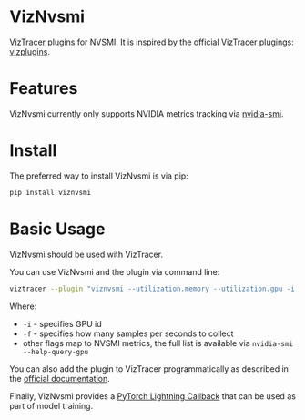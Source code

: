 # VizNvsmi
[VizTracer](https://github.com/gaogaotiantian/viztracer) plugins for NVSMI.
It is inspired by the official VizTracer plugings: [vizplugins](https://github.com/gaogaotiantian/vizplugins).

# Features
VizNvsmi currently only supports NVIDIA metrics tracking via [nvidia-smi](https://docs.nvidia.com/deploy/nvidia-smi/index.html).

# Install
The preferred way to install VizNvsmi is via pip:

```sh
pip install viznvsmi
```

# Basic Usage
VizNvsmi should be used with VizTracer.

You can use VizNvsmi and the plugin via command line:

```sh
viztracer --plugin "viznvsmi --utilization.memory --utilization.gpu -i 0 -f 50" -- my_script.py arg1 arg2
```
Where:
* `-i` - specifies GPU id
* `-f` - specifies how many samples per seconds to collect
* other flags map to NVSMI metrics, the full list is available via `nvidia-smi --help-query-gpu`

You can also add the plugin to VizTracer programmatically as described in the [official documentation](https://viztracer.readthedocs.io/en/latest/plugins.html).

Finally, VizNvsmi provides a [PyTorch Lightning Callback](https://lightning.ai/docs/pytorch/stable/extensions/callbacks.html) that can be used as part of model training.
